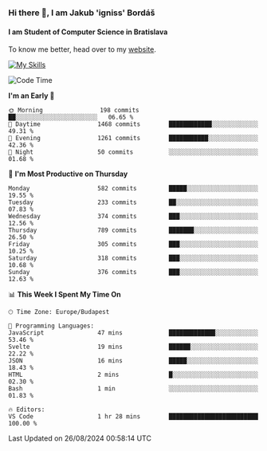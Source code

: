 ### Hi there 👋, I am Jakub 'igniss' Bordáš

#### I am Student of Computer Science in Bratislava
To know me better, head over to my [website](https://bordas.sk).

[![My Skills](https://skillicons.dev/icons?i=js,html,css,figma,svelte,java,kotlin,python,postgresql,typescript,nest,nodejs)](https://bordas.sk)


<!--START_SECTION:waka-->
![Code Time](http://img.shields.io/badge/Code%20Time-1%2C496%20hrs%2036%20mins-blue)

**I'm an Early 🐤** 

```text
🌞 Morning                198 commits         ██░░░░░░░░░░░░░░░░░░░░░░░   06.65 % 
🌆 Daytime                1468 commits        ████████████░░░░░░░░░░░░░   49.31 % 
🌃 Evening                1261 commits        ███████████░░░░░░░░░░░░░░   42.36 % 
🌙 Night                  50 commits          ░░░░░░░░░░░░░░░░░░░░░░░░░   01.68 % 
```
📅 **I'm Most Productive on Thursday** 

```text
Monday                   582 commits         █████░░░░░░░░░░░░░░░░░░░░   19.55 % 
Tuesday                  233 commits         ██░░░░░░░░░░░░░░░░░░░░░░░   07.83 % 
Wednesday                374 commits         ███░░░░░░░░░░░░░░░░░░░░░░   12.56 % 
Thursday                 789 commits         ███████░░░░░░░░░░░░░░░░░░   26.50 % 
Friday                   305 commits         ███░░░░░░░░░░░░░░░░░░░░░░   10.25 % 
Saturday                 318 commits         ███░░░░░░░░░░░░░░░░░░░░░░   10.68 % 
Sunday                   376 commits         ███░░░░░░░░░░░░░░░░░░░░░░   12.63 % 
```


📊 **This Week I Spent My Time On** 

```text
🕑︎ Time Zone: Europe/Budapest

💬 Programming Languages: 
JavaScript               47 mins             █████████████░░░░░░░░░░░░   53.46 % 
Svelte                   19 mins             ██████░░░░░░░░░░░░░░░░░░░   22.22 % 
JSON                     16 mins             █████░░░░░░░░░░░░░░░░░░░░   18.43 % 
HTML                     2 mins              █░░░░░░░░░░░░░░░░░░░░░░░░   02.30 % 
Bash                     1 min               ░░░░░░░░░░░░░░░░░░░░░░░░░   01.83 % 

🔥 Editors: 
VS Code                  1 hr 28 mins        █████████████████████████   100.00 % 
```


 Last Updated on 26/08/2024 00:58:14 UTC
<!--END_SECTION:waka-->
